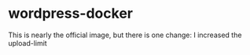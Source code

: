 # wordpress-docker
This is nearly the official image, but there is one change: I increased the upload-limit

